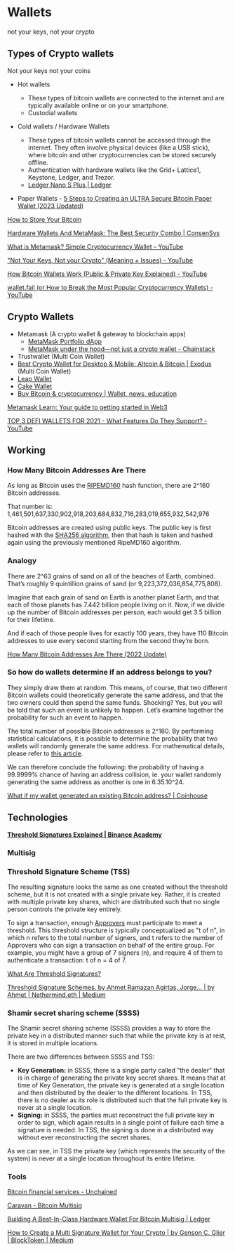 # Wallets

not your keys, not your crypto

## Types of Crypto wallets

Not your keys not your coins

- Hot wallets
  - These types of bitcoin wallets are connected to the internet and are typically available online or on your smartphone.
  - Custodial wallets

- Cold wallets / Hardware Wallets
  - These types of bitcoin wallets cannot be accessed through the internet. They often involve physical devices (like a USB stick), where bitcoin and other cryptocurrencies can be stored securely offline.
  - Authentication with hardware wallets like the Grid+ Lattice1, Keystone, Ledger, and Trezor.
  - [Ledger Nano S Plus | Ledger](https://shop.ledger.com/products/ledger-nano-s-plus)

- Paper Wallets - [5 Steps to Creating an ULTRA Secure Bitcoin Paper Wallet (2023 Updated)](https://99bitcoins.com/bitcoin-wallet/paper/)

[How to Store Your Bitcoin](https://www.coindesk.com/learn/how-to-store-your-bitcoin)

[Hardware Wallets And MetaMask: The Best Security Combo | ConsenSys](https://consensys.net/blog/metamask/hardware-wallets-and-metamask-the-best-security-combo/)

[What is Metamask? Simple Cryptocurrency Wallet - YouTube](https://www.youtube.com/watch?v=byWul4xOBx0)

["Not Your Keys, Not your Crypto" (Meaning + Issues) - YouTube](https://www.youtube.com/watch?v=opCOevmJAko)

[How Bitcoin Wallets Work (Public & Private Key Explained) - YouTube](https://www.youtube.com/watch?v=GSTiKjnBaes)

[wallet.fail (or How to Break the Most Popular Cryptocurrency Wallets) - YouTube](https://www.youtube.com/watch?v=mqEfldjCqVY)

## Crypto Wallets

- Metamask (A crypto wallet & gateway to blockchain apps)
  - [MetaMask Portfolio dApp](https://portfolio.metamask.io/)
  - [MetaMask under the hood—not just a crypto wallet - Chainstack](https://chainstack.com/metamask-behind-the-scenes-not-only-a-crypto-wallet/)
- Trustwallet (Multi Coin Wallet)
- [Best Crypto Wallet for Desktop & Mobile: Altcoin & Bitcoin | Exodus](https://www.exodus.com/) (Multi Coin Wallet)
- [Leap Wallet](https://www.leapwallet.io/)
- [Cake Wallet](https://cakewallet.com/)
- [Buy Bitcoin &amp; cryptocurrency | Wallet, news, education](https://www.bitcoin.com/)

[Metamask Learn: Your guide to getting started in Web3](https://learn.metamask.io/lessons/what-is-a-crypto-wallet)

[TOP 3 DEFI WALLETS FOR 2021 - What Features Do They Support? - YouTube](https://www.youtube.com/watch?v=JCYIFtb8DwM)

## Working

### How Many Bitcoin Addresses Are There

As long as Bitcoin uses the [RIPEMD160](https://en.wikipedia.org/wiki/RIPEMD) hash function, there are 2^160 Bitcoin addresses.

That number is: 1,461,501,637,330,902,918,203,684,832,716,283,019,655,932,542,976

Bitcoin addresses are created using public keys. The public key is first hashed with the [SHA256 algorithm](https://en.wikipedia.org/wiki/SHA-2), then that hash is taken and hashed again using the previously mentioned RipeMD160 algorithm.

### Analogy

There are 2^63 grains of sand on all of the beaches of Earth, combined. That’s roughly 9 quintillion grains of sand (or 9,223,372,036,854,775,808).

Imagine that each grain of sand on Earth is another planet Earth, and that each of those planets has 7.442 billion people living on it. Now, if we divide up the number of Bitcoin addresses per person, each would get 3.5 billion for their lifetime.

And if each of those people lives for exactly 100 years, they have 110 Bitcoin addresses to use every second starting from the second they’re born.

[How Many Bitcoin Addresses Are There (2022 Update)](https://privacypros.io/btc-faq/how-many-btc-addresses)

### So how do wallets determine if an address belongs to you?

They simply draw them at random. This means, of course, that two different Bitcoin wallets could theoretically generate the same address, and that the two owners could then spend the same funds. Shocking? Yes, but you will be told that such an event is unlikely to happen. Let’s examine together the probability for such an event to happen.

The total number of possible Bitcoin addresses is 2^160. By performing statistical calculations, it is possible to determine the probability that two wallets will randomly generate the same address. For mathematical details, please refer to [this article](https://download.wpsoftware.net/bitcoin-birthday.pdf).

We can therefore conclude the following: the probability of having a 99.9999% chance of having an address collision, ie. your wallet randomly generating the same address as another is one in 6.35.10^24.

[What if my wallet generated an existing Bitcoin address? | Coinhouse](https://www.coinhouse.com/insights/news/what-if-my-wallet-generated-an-existing-bitcoin-address/)

## Technologies

[**Threshold Signatures Explained | Binance Academy**](https://academy.binance.com/en/articles/threshold-signatures-explained)

### Multisig

### Threshold Signature Scheme (TSS)

The resulting signature looks the same as one created without the threshold scheme, but it is not created with a single private key. Rather, it is created with multiple private key shares, which are distributed such that no single person controls the private key entirely.

To sign a transaction, enough [Approvers](https://qredo.zendesk.com/hc/en-us/articles/4405882993425) must participate to meet a threshold. This threshold structure is typically conceptualized as "t of n", in which n refers to the total number of signers, and t refers to the number of Approvers who can sign a transaction on behalf of the entire group. For example, you might have a group of 7 signers (n), and require 4 of them to authenticate a transaction: t of n = 4 of 7.

[What Are Threshold Signatures?](https://www.qredo.com/blog/what-are-threshold-signatures)

[Threshold Signature Schemes. by Ahmet Ramazan Agirtas, Jorge… | by Ahmet | Nethermind.eth | Medium](https://medium.com/nethermind-eth/threshold-signature-schemes-36f40bc42aca)

### Shamir secret sharing scheme (SSSS)

The Shamir secret sharing scheme (SSSS) provides a way to store the private key in a distributed manner such that while the private key is at rest, it is stored in multiple locations.

There are two differences between SSSS and TSS:

- **Key Generation:** in SSSS, there is a single party called "the dealer" that is in charge of generating the private key secret shares. It means that at time of Key Generation, the private key is generated at a single location and then distributed by the dealer to the different locations. In TSS, there is no dealer as its role is distributed such that the full private key is never at a single location.
- **Signing:** in SSSS, the parties must reconstruct the full private key in order to sign, which again results in a single point of failure each time a signature is needed. In TSS, the signing is done in a distributed way without ever reconstructing the secret shares.

As we can see, in TSS the private key (which represents the security of the system) is never at a single location throughout its entire lifetime.

### Tools

[Bitcoin financial services - Unchained](https://unchained.com/)

[Caravan - Bitcoin Multisig](https://unchained-capital.github.io/caravan/#/)

[Building A Best-In-Class Hardware Wallet For Bitcoin Multisig | Ledger](https://www.ledger.com/blog/building-a-best-in-class-hardware-bitcoin-multisig)

[How to Create a Multi Signature Wallet for Your Crypto | by Genson C. Glier | BlockToken | Medium](https://medium.com/blocktoken/how-to-create-a-multi-signature-wallet-for-your-crypto-f74c8f888791)
